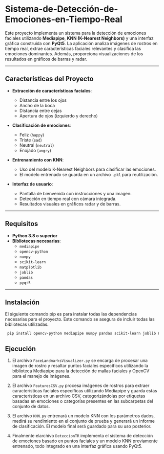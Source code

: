 # Sistema-de-Detección-de-Emociones-en-Tiempo-Real

Este proyecto implementa un sistema para la detección de emociones faciales utilizando **Mediapipe**, **KNN (K-Nearest Neighbors)** y una interfaz gráfica construida con **PyQt5**. La aplicación analiza imágenes de rostros en tiempo real, extrae características faciales relevantes y clasifica las emociones dominantes. Además, proporciona visualizaciones de los resultados en gráficos de barras y radar.

---

## Características del Proyecto

- **Extracción de características faciales**:
  - Distancia entre los ojos
  - Ancho de la boca
  - Distancia entre cejas
  - Apertura de ojos (izquierdo y derecho)
  
- **Clasificación de emociones**:
  - Feliz (`happy`)
  - Triste (`sad`)
  - Neutral (`neutral`)
  - Enojado (`angry`)

- **Entrenamiento con KNN**:
  - Uso del modelo K-Nearest Neighbors para clasificar las emociones.
  - El modelo entrenado se guarda en un archivo `.pkl` para reutilización.

- **Interfaz de usuario**:
  - Pantalla de bienvenida con instrucciones y una imagen.
  - Detección en tiempo real con cámara integrada.
  - Resultados visuales en gráficos radar y de barras.

---

## Requisitos

- **Python 3.8 o superior**
- **Bibliotecas necesarias**:
  - `mediapipe`
  - `opencv-python`
  - `numpy`
  - `scikit-learn`
  - `matplotlib`
  - `joblib`
  - `pandas`
  - `pyqt5`

---

## Instalación

El siguiente comando pip es para instalar todas las dependencias necesarias para el proyecto. Este comando se asegura de incluir todas las bibliotecas utilizadas.
   ```bash
    pip install opencv-python mediapipe numpy pandas scikit-learn joblib matplotlib pyqt5
   ``` 
## Ejecución

1. El archivo `FaceLandmarksVisualizer.py` se encarga de procesar una imagen de rostro y resaltar puntos faciales específicos utilizando la biblioteca Mediapipe para la detección de mallas faciales y OpenCV para el manejo de imágenes. 

2. El archivo `FeaturesCSV.py` procesa imágenes de rostros para extraer características faciales específicas utilizando Mediapipe y guarda estas características en un archivo CSV, categorizándolas por etiquetas basadas en emociones o categorías presentes en las subcarpetas del conjunto de datos.

3. El archivo `KNN.py` entrenará un modelo KNN con los parámetros dados, medirá su rendimiento en el conjunto de prueba y generará un informe de clasificación. El modelo final será guardado para su uso posterior.

4. Finalmente elarchivo `DeteccionTR` implementa el sistema de detección de emociones basado en puntos faciales y un modelo KNN previamente entrenado, todo integrado en una interfaz gráfica usando PyQt5.

